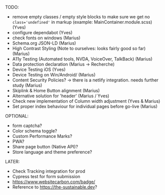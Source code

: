 TODO:
- remove empty classes / empty style blocks to make sure we get no `class='undefined'` in markup (example: MainContainer.module.scss) (Yves)
- configure dependabot (Yves)
- check fonts on windows (Marius)
- Schema.org JSON-LD (Marius)
- High Contrast Styling (Note to ourselves: looks fairly good so far) (Marius)
- A11y Testing (Automated tools, NVDA, VoiceOver, TalkBack) (Marius)
- Data protection declaration (Marius -> Recherche)
- Device Testing iOS (Yves)
- Device Testing on Win/Android/ (Marius)
- Content Security Policies? -> there is a netlify integration. needs further study (Marius)
- Skiplink & Home Button alignment (Marius)
- Alternative solution for 'header' (Marius / Yves)
- Check new implementation of Column width adjustment (Yves & Marius)
- Set proper index behaviour for individual pages before go-live (Marius)

OPTIONAL:
- form captcha?
- Color schema toggle?
- Custom Performance Marks?
- PWA?
- Share page button (Native API)?
- Store language and theme preference?

LATER:
- Check Tracking integration for prod
- Cypress test for form submission 
- https://www.websitecarbon.com/badge/
- Reference to https://the-sustainable.dev?